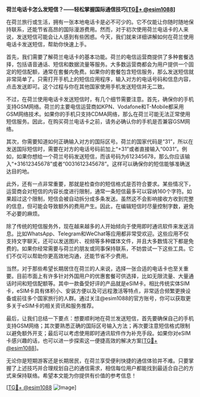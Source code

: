 **荷兰电话卡怎么发短信？——轻松掌握国际通信技巧[[TG💪+ @esim1088](https://t.me/s/esim1088)]**

在荷兰旅行或生活，拥有一张本地电话卡是必不可少的。它不仅能让你随时随地保持联系，还能节省高昂的国际漫游费用。然而，对于初次使用荷兰电话卡的人来说，发送短信可能会让人感到有些困惑。今天，我们就来详细讲解如何在荷兰使用电话卡发送短信，帮助你快速上手。

首先，我们需要了解荷兰电话卡的基本功能。荷兰的电信运营商提供了多种套餐选择，包括语音通话、短信和数据流量等服务。大多数运营商都会为用户提供一个固定的短信配额，通常在套餐内免费。如果你的套餐包含短信服务，那么发送短信就非常简单了。只需打开手机上的短信应用程序，输入对方的电话号码和信息内容，点击发送即可。这个过程与你在其他国家使用手机发送短信并无二致。

不过，在荷兰使用电话卡发送短信时，有几个细节需要注意。首先，确保你的手机支持GSM网络。荷兰的主要电信运营商如KPN、Vodafone和T-Mobile都采用GSM网络技术。如果你的手机只支持CDMA网络，那么在荷兰可能无法正常使用短信服务。因此，在购买荷兰电话卡之前，请务必确认你的手机是否兼容GSM网络。

其次，你需要知道如何正确输入对方的国际区号。荷兰的国家代码是“31”，所以在发送国际短信时，需要在对方的电话号码前加上“+31”或者直接输入“0031”。例如，如果你想给一个荷兰号码发送短信，而该号码为612345678，那么你应该输入“+31612345678”或者“0031612345678”。这样可以确保你的短信能够准确送达目的地。

此外，还有一点非常重要，那就是检查你的短信格式是否符合要求。某些情况下，运营商会对短信的内容长度进行限制，通常一条短信最多可以容纳160个字符。如果超过这个限制，短信会被自动拆分成多条发送。虽然这不会影响接收方收到完整的信息，但可能会导致额外的费用产生。因此，在编辑短信时尽量控制字数，避免不必要的麻烦。

除了传统的短信服务外，现在越来越多的人开始倾向于使用即时通讯软件来发送消息。比如WhatsApp、Telegram和WeChat等应用都非常受欢迎。这些应用不仅支持文字聊天，还可以发送图片、视频等多种媒体文件，并且大多数情况下都是免费的。如果你经常需要与荷兰的朋友或同事保持联系，不妨尝试一下这些工具。它们不仅可以帮助你更高效地沟通，还能节省不少费用。

当然，对于那些希望长期居住在荷兰的人来说，选择一张合适的电话卡也至关重要。目前市面上有许多针对外国用户的优惠套餐可供选择，比如无限流量、大量通话时间和短信配额等。其中一款备受好评的产品就是eSIM卡。相比传统实体SIM卡，eSIM卡具有体积小、安装方便以及可远程激活等特点，非常适合频繁更换设备或前往多个国家旅行的人群。通过关注@esim1088的官方账号，你可以获取更多关于eSIM卡的相关资讯和服务推荐。

最后，让我们总结一下要点：想要顺利地在荷兰发送短信，首先要确保自己的手机支持GSM网络；其次要熟悉正确的国际区号输入方法；再次要注意短信格式限制以避免额外开支；最后可以考虑使用即时通讯软件作为补充手段。如果你对eSIM卡感兴趣的话，也可以进一步探索这一便捷高效的解决方案[[TG💪+ @esim1088](https://t.me/s/esim1088)]。

无论你是短期游客还是长期居民，在荷兰享受便利快捷的通信体验并不难。只要掌握了上述技巧并合理规划自己的通信需求，相信每位用户都能找到最适合自己的方式来保持联络。希望本文能为你提供有价值的参考信息！

[[TG💪+ @esim1088](https://t.me/s/esim1088) ![Image](https://i.postimg.cc/4NQfJmqS/Snipaste-2025-05-13-00-14-12.png)]
